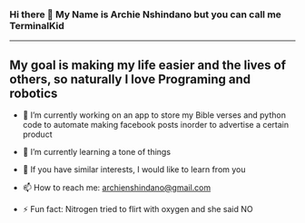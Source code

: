 ### Hi there 👋 My Name is Archie Nshindano but you can call me TerminalKid 
-------------------------------------------------------------------------------------

My goal is making my life easier and the lives of others, so naturally I love Programing and robotics 
-------------------------------------------------------------------------------------

- 🔭 I’m currently working on an app to store my Bible verses and python code to automate making facebook posts inorder to advertise a certain product
  
- 🌱 I’m currently learning a tone of things
  
- 🤔 If you have similar interests, I would like to learn from you
  
- 📫 How to reach me: archienshindano@gmail.com

- ⚡ Fun fact: Nitrogen tried to flirt with oxygen and she said NO

<!--
**TerminalKid/TerminalKid** is a ✨ _special_ ✨ repository because its `README.md` (this file) appears on your GitHub profile.

Here are some ideas to get you started:

- 🔭 I’m currently working on ...
- 🌱 I’m currently learning ...
- 👯 I’m looking to collaborate on ...
- 🤔 I’m looking for help with ...
- 💬 Ask me about ...
- 📫 How to reach me: ...
- 😄 Pronouns: ...
- ⚡ Fun fact: ...
-->
